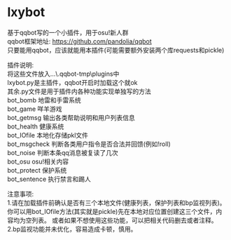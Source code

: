 # lxybot
基于qqbot写的一个小插件，用于osu!新人群  
qqbot框架地址: https://github.com/pandolia/qqbot  
只要能用qqbot，应该就能用本插件(可能需要额外安装两个库requests和pickle)  

插件说明:  
将这些文件放入…\\\.qqbot-tmp\plugins中  
lxybot.py是主插件，qqbot开启时加载这个就ok  
其余.py文件是用于插件内各种功能实现单独写的方法  
bot_bomb 地雷和手雷系统  
bot_game 咩羊游戏  
bot_getmsg 输出各类帮助说明和用户列表信息  
bot_health 健康系统  
bot_IOfile 本地化存储pkl文件  
bot_msgcheck 判断各类用户指令是否合法并回馈(例如!roll)  
bot_noise 判断本条qq消息被复读了几次  
bot_osu osu!相关内容  
bot_protect 保护系统  
bot_sentence 执行禁言和踢人  

注意事项:  
1.请在加载插件前确认是否有三个本地文件(健康列表，保护列表和bp监视列表)。
你可以用bot_IOfile方法(其实就是pickle)先在本地对应位置创建这三个文件，内容均为空列表。
或者如果不想使用这些功能，可以把相关代码删去或者注释。  
2.bp监视功能并未优化，容易造成卡顿，慎用。
